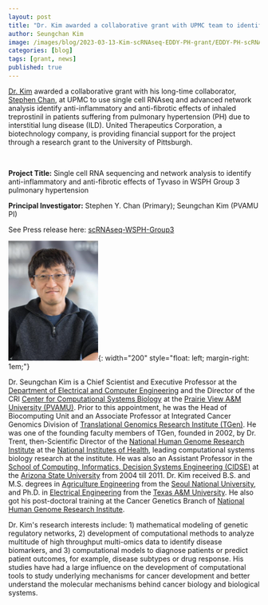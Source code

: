 ```yaml
---
layout: post
title: "Dr. Kim awarded a collaborative grant with UPMC team to identify anti-inflammatory and anti-fibrotic effects of Tyvaso in WSPH Group 3 pulmonary hypertension"
author: Seungchan Kim
image: /images/blog/2023-03-13-Kim-scRNAseq-EDDY-PH-grant/EDDY-PH-scRNAseq-workflow.png
categories: [blog]
tags: [grant, news]
published: true
---
```



[Dr. Kim](/team/seungchan-kim) awarded a collaborative grant with his long-time collaborator, [Stephen Chan](https://www.sychanlab.pitt.edu/people-2/dr-chan/), at UPMC to use single cell RNAseq and advanced network analysis identify anti-inflammatory and anti-fibrotic effects of inhaled treprostinil in patients suffering from pulmonary hypertension (PH) due to interstitial lung disease (ILD). United Therapeutics Corporation, a biotechnology company, is providing financial support for the project through a research grant to the University of Pittsburgh.


<br/>

**Project Title:** Single cell RNA sequencing and network analysis to identify anti-inflammatory and anti-fibrotic effects of Tyvaso in WSPH Group 3 pulmonary hypertension 

**Principal Investigator:** Stephen Y. Chan (Primary); Seungchan Kim (PVAMU PI)

See Press release here: [scRNAseq-WSPH-Group3](https://www.pvamu.edu/research/post/prairie-view-am-university-receives-100000-grant-for-single-cell-rna-sequencing-collaborative-project-supported-by-united-therapeutics/)



![Seungchan Kim](/images/blog/2023-03-13-Kim-scRNAseq-EDDY-PH-grant/seungchan-kim.png){: width="200" style="float: left; margin-right: 1em;"}

Dr. Seungchan Kim is a Chief Scientist and Executive Professor at the [Department of Electrical and Computer Engineering](http://www.pvamu.edu/ece/) and the Director of the CRI [Center for Computational Systems Biology]({{site.baseurl}}{{"/"}}) at the [Prairie View A&M University (PVAMU)](http://www.pvamu.edu).  Prior to this appointment, he was the Head of Biocomputing Unit and an Associate Professor at Integrated Cancer Genomics Division of [Translational Genomics Research Institute (TGen)](http://www.tgen.org).  He was one of the founding faculty members of TGen, founded in 2002, by Dr. Trent, then-Scientific Director of the [National Human Genome Research Institute](https://www.genome.gov) at the [National Institutes of Health](https://www.nih.gov), leading computational systems biology research at the institute.  He was also an Assistant Professor in the [School of Computing, Informatics, Decision Systems Engineering (CIDSE)](https://cidse.engineering.asu.edu) at the [Arizona State University](http://www.asu.edu) from 2004 till 2011.  Dr. Kim received B.S. and M.S. degrees in [Agriculture Engineering](http://bse.snu.ac.kr/) from the [Seoul National University](http://www.snu.ac.kr), and Ph.D. in [Electrical Engineering](https://engineering.tamu.edu/electrical/) from the [Texas A&M University](http://www.tamu.edu). He also got his post-doctoral training at the Cancer Genetics Branch of [National Human Genome Research Institute](https://www.genome.gov).

Dr. Kim's research interests include: 1) mathematical modeling of genetic regulatory networks, 2) development of computational methods to analyze multitude of high throughput multi-omics data to identify disease biomarkers, and 3) computational models to diagnose patients or predict patient outcomes, for example, disease subtypes or drug response. His studies have had a large influence on the development of computational tools to study underlying mechanisms for cancer development and better understand the molecular mechanisms behind cancer biology and biological systems.
